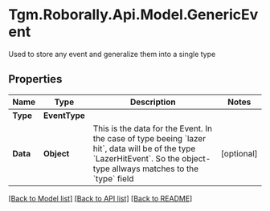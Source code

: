 # Tgm.Roborally.Api.Model.GenericEvent
Used to store any event and generalize them into a single type

## Properties

Name | Type | Description | Notes
------------ | ------------- | ------------- | -------------
**Type** | **EventType** |  | 
**Data** | **Object** | This is the data for the Event. In the case of type beeing &#x60;lazer hit&#x60;, data will be of the type &#x60;LazerHitEvent&#x60;. So the object-type allways matches to the &#x60;type&#x60; field  | [optional] 

[[Back to Model list]](../README.md#documentation-for-models) [[Back to API list]](../README.md#documentation-for-api-endpoints) [[Back to README]](../README.md)

